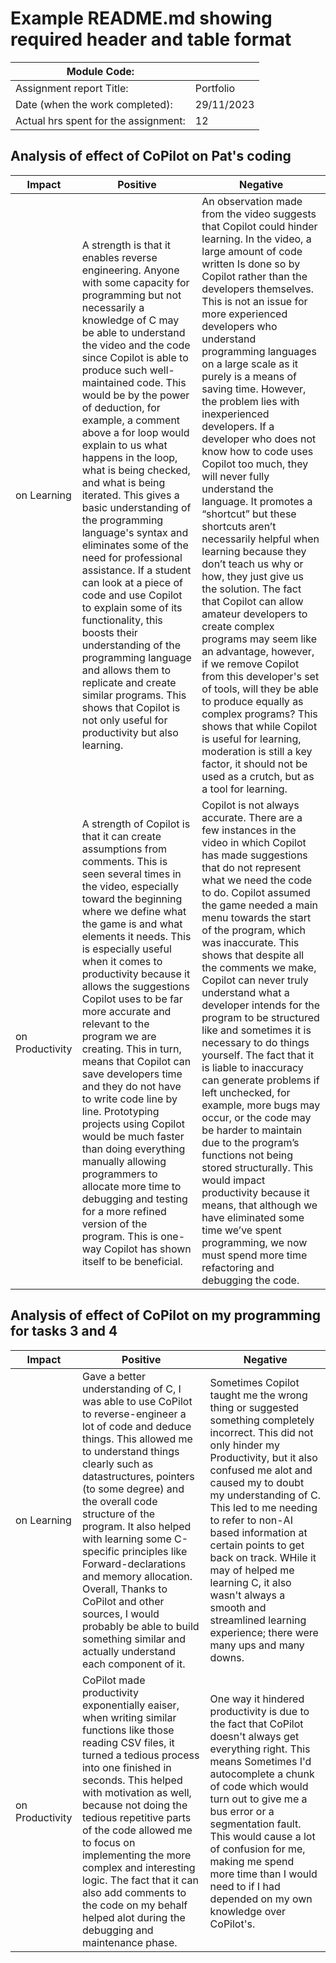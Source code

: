 # Example README.md showing required header and table format

| Module Code:                     |                                   |
|----------------------------------|-----------------------------------|
| Assignment report Title:        |              Portfolio                      |
| Date (when the work completed):    |                      29/11/2023             |
| Actual hrs spent for the assignment:  |                   12             |


## Analysis of effect of CoPilot on Pat's coding

| Impact                   | Positive         | Negative    |
|--------------------------|------------------------|-----------------------|
| on Learning                | A strength  is that it enables reverse engineering. Anyone with some capacity for programming but not necessarily a knowledge of C may be able to understand the video and the code since Copilot is able to produce such well-maintained code. This would be by the power of deduction, for example, a comment above a for loop would explain to us what happens in the loop, what is being checked, and what is being iterated. This gives a basic understanding of the programming language's syntax and eliminates some of the need for professional assistance. If a student can look at a piece of code and use Copilot to explain some of its functionality, this boosts their understanding of the programming language and allows them to replicate and create similar programs. This shows that Copilot is not only useful for productivity but also learning.   | An observation made from the video suggests that Copilot could hinder learning. In the video, a large amount of code written Is done so by Copilot rather than the developers themselves. This is not an issue for more experienced developers who understand programming languages on a large scale as it purely is a means of saving time. However, the problem lies with inexperienced developers.  If a developer who does not know how to code uses Copilot too much, they will never fully understand the language.  It promotes a “shortcut” but these shortcuts aren’t necessarily helpful when learning because they don’t teach us why or how, they just give us the solution. The fact that Copilot can allow amateur developers to create complex programs may seem like an advantage, however, if we remove Copilot from this developer's set of tools, will they be able to produce equally as complex programs? This shows that while Copilot is useful for learning, moderation is still a key factor, it should not be used as a crutch, but as a tool for learning.|
| on Productivity           | A strength of Copilot is that it can create assumptions from comments. This is seen several times in the video, especially toward the beginning where we define what the game is and what elements it needs. This is especially useful when it comes to productivity because it allows the suggestions Copilot uses to be far more accurate and relevant to the program we are creating. This in turn, means that Copilot can save developers time and they do not have to write code line by line. Prototyping projects using Copilot would be much faster than doing everything manually allowing programmers to allocate more time to debugging and testing for a more refined version of the program. This is one-way Copilot has shown itself to be beneficial.  | Copilot is not always accurate. There are a few instances in the video in which Copilot has made suggestions that do not represent what we need the code to do. Copilot assumed the game needed a main menu towards the start of the program, which was inaccurate. This shows that despite all the comments we make, Copilot can never truly understand what a developer intends for the program to be structured like and sometimes it is necessary to do things yourself. The fact that it is liable to inaccuracy can generate problems if left unchecked, for example, more bugs may occur, or the code may be harder to maintain due to the program’s functions not being stored structurally. This would impact productivity because it means, that although we have eliminated some time we’ve spent programming, we now must spend more time refactoring and debugging the code.                   |

## Analysis of effect of CoPilot on my programming for tasks 3 and 4

| Impact                   | Positive         | Negative    |
|--------------------------|------------------------|-----------------------|
| on Learning                | Gave a better understanding of C, I was able to use CoPilot to reverse-engineer a lot of code and deduce things. This allowed me to understand things clearly such as datastructures, pointers (to some degree) and the overall code structure of the program. It also helped with learning some C-specific principles like Forward-declarations and memory allocation. Overall, Thanks to CoPilot and other sources, I would probably be able to build something similar  and actually understand each component of it.   | Sometimes Copilot taught me the wrong thing or suggested something completely incorrect. This did not only hinder my Productivity, but it also confused me alot and caused my to doubt my understanding of C. This led to me needing to refer to non-AI based information at certain points to get back on track. WHile it may of helped me learning C, it also wasn't always a smooth and streamlined learning experience; there were many ups and many downs.|
| on Productivity           | CoPilot made productivity exponentially eaiser, when writing similar functions like those reading CSV files, it turned a tedious process into one finished in seconds. This helped with motivation as well, because not doing the tedious repetitive parts of the code allowed me to focus on implementing the more complex and interesting logic. The fact that it can also add comments to the code on my behalf helped alot during the debugging and maintenance phase.| One way it hindered productivity is due to the fact that CoPilot doesn't always get everything right. This means Sometimes I'd autocomplete a chunk of code which would turn out to give me a bus error or a segmentation fault. This would cause a lot of confusion for me, making me spend more time than I would need to if I had depended on my own knowledge over CoPilot's.                 |
